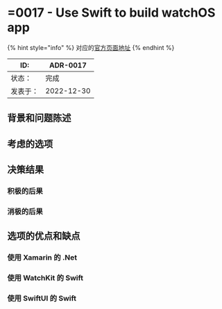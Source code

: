 # =0017 - Use Swift to build watchOS app

{% hint style="info" %}
对应的[官方页面地址](https://contributing.bitwarden.com/architecture/adr/watchOS-use-swift)
{% endhint %}

| ID:  | ADR-0017   |
| ---- | ---------- |
| 状态：  | 完成         |
| 发表于： | 2022-12-30 |

## 背景和问题陈述​ <a href="#context-and-problem-statement" id="context-and-problem-statement"></a>

## 考虑的选项​ <a href="#considered-options" id="considered-options"></a>

## 决策结果​ <a href="#decision-outcome" id="decision-outcome"></a>

### 积极的后果​ <a href="#positive-consequences" id="positive-consequences"></a>

### 消极的后果​ <a href="#negative-consequences" id="negative-consequences"></a>

## 选项的优点和缺点​ <a href="#pros-and-cons-of-the-options" id="pros-and-cons-of-the-options"></a>

### 使用 Xamarin 的 .Net  <a href="#net-using-xamarin" id="net-using-xamarin"></a>

### 使用 WatchKit​ 的 Swift <a href="#swift-using-watchkit" id="swift-using-watchkit"></a>

### 使用 SwiftUI 的 Swift ​ <a href="#swift-using-swiftui" id="swift-using-swiftui"></a>

